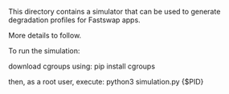 This directory contains a simulator that can be used to generate degradation
profiles for Fastswap apps. 

More details to follow. 

To run the simulation:

download cgroups using:
pip install cgroups

then, as a root user, execute:
python3 simulation.py {$PID}